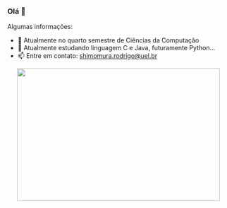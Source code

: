 ### Olá 👋

Algumas informações:

- 🔭 Atualmente no quarto semestre de Ciências da Computação
- 🌱 Atualmente estudando linguagem C e Java, futuramente Python...
- 📫 Entre em contato: shimomura.rodrigo@uel.br


<p align="center">
  <a href="https://portal.uel.br/home/">
    <img width="460" height="300" src="http://www.seti.pr.gov.br/sites/default/arquivos_restritos/files/imagem/2019-08/logo_color_vertical.jpg">
  </a> 
</p>
